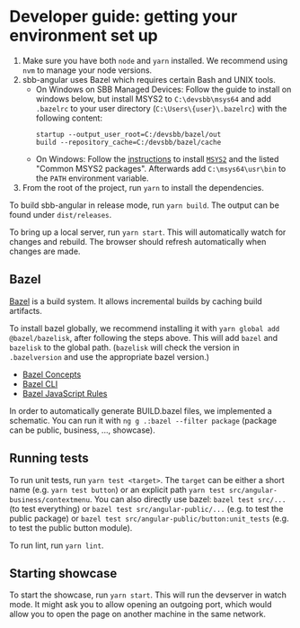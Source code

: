 # Developer guide: getting your environment set up

1. Make sure you have both `node` and `yarn` installed.
   We recommend using `nvm` to manage your node versions.
2. sbb-angular uses Bazel which requires certain Bash and UNIX tools.
   - On Windows on SBB Managed Devices: Follow the guide to install on windows below, but install MSYS2 to `C:\devsbb\msys64`
     and add `.bazelrc` to your user directory (`C:\Users\{user}\.bazelrc`) with the following content:
     ```
     startup --output_user_root=C:/devsbb/bazel/out
     build --repository_cache=C:/devsbb/bazel/cache
     ```
   - On Windows: Follow the [instructions](https://docs.bazel.build/versions/master/install-windows.html#step-5-optional-install-compilers-and-language-runtimes)
     to install [`MSYS2`](https://www.msys2.org/) and the listed "Common MSYS2 packages".
     Afterwards add `C:\msys64\usr\bin` to the `PATH` environment variable.
3. From the root of the project, run `yarn` to install the dependencies.

To build sbb-angular in release mode, run `yarn build`. The output can be found under `dist/releases`.

To bring up a local server, run `yarn start`. This will automatically watch for changes
and rebuild. The browser should refresh automatically when changes are made.

## Bazel

[Bazel](https://www.bazel.build/) is a build system. It allows incremental builds by caching build artifacts.

To install bazel globally, we recommend installing it with `yarn global add @bazel/bazelisk`, after
following the steps above. This will add `bazel` and `bazelisk` to the global path.
(`bazelisk` will check the version in `.bazelversion` and use the appropriate bazel version.)

- [Bazel Concepts](https://docs.bazel.build/versions/master/build-ref.html)
- [Bazel CLI](https://docs.bazel.build/versions/master/command-line-reference.html)
- [Bazel JavaScript Rules](https://bazelbuild.github.io/rules_nodejs/index.html)

In order to automatically generate BUILD.bazel files, we implemented a schematic. You can run it with
`ng g .:bazel --filter package` (package can be public, business, ..., showcase).

## Running tests

To run unit tests, run `yarn test <target>`. The `target` can be either a short name (e.g. `yarn test button`) or an explicit path `yarn test src/angular-business/contextmenu`.
You can also directly use bazel: `bazel test src/...` (to test everything) or `bazel test src/angular-public/...`
(e.g. to test the public package) or `bazel test src/angular-public/button:unit_tests` (e.g. to test the public button module).

To run lint, run `yarn lint`.

## Starting showcase

To start the showcase, run `yarn start`. This will run the devserver in watch mode. It might ask
you to allow opening an outgoing port, which would allow you to open the page on another machine in the same network.
